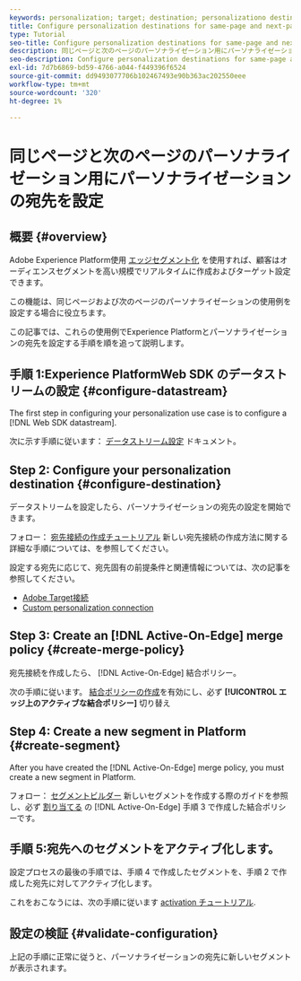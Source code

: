 ```yaml
---
keywords: personalization; target; destination; personalizationo destinations; configure personalization destinations; same page; next page;
title: Configure personalization destinations for same-page and next-page personalization
type: Tutorial
seo-title: Configure personalization destinations for same-page and next-page personalization.
description: 同じページと次のページのパーソナライゼーション用にパーソナライゼーションの宛先を設定する方法について説明します。
seo-description: Configure personalization destinations for same-page and next-page personalization.
exl-id: 7d7b6869-bd59-4766-a044-f449396f6524
source-git-commit: dd9493077706b102467493e90b363ac202550eee
workflow-type: tm+mt
source-wordcount: '320'
ht-degree: 1%

---
```


# 同じページと次のページのパーソナライゼーション用にパーソナライゼーションの宛先を設定

## 概要 {#overview}

Adobe Experience Platform使用 [エッジセグメント化](../../segmentation/ui/edge-segmentation.md) を使用すれば、顧客はオーディエンスセグメントを高い規模でリアルタイムに作成およびターゲット設定できます。

この機能は、同じページおよび次のページのパーソナライゼーションの使用例を設定する場合に役立ちます。

この記事では、これらの使用例でExperience Platformとパーソナライゼーションの宛先を設定する手順を順を追って説明します。

## 手順 1:Experience PlatformWeb SDK のデータストリームの設定 {#configure-datastream}

The first step in configuring your personalization use case is to configure a [!DNL Web SDK datastream].

次に示す手順に従います： [データストリーム設定](../../edge/fundamentals/datastreams.md) ドキュメント。

## Step 2: Configure your personalization destination {#configure-destination}

データストリームを設定したら、パーソナライゼーションの宛先の設定を開始できます。

フォロー： [宛先接続の作成チュートリアル](../ui/connect-destination.md) 新しい宛先接続の作成方法に関する詳細な手順については、を参照してください。

設定する宛先に応じて、宛先固有の前提条件と関連情報については、次の記事を参照してください。

* [Adobe Target接続](../catalog/personalization/adobe-target-connection.md)
* [Custom personalization connection](../catalog/personalization/custom-personalization.md)

## Step 3: Create an [!DNL Active-On-Edge] merge policy {#create-merge-policy}

宛先接続を作成したら、 [!DNL Active-On-Edge] 結合ポリシー。

次の手順に従います。 [結合ポリシーの作成](../../profile/merge-policies/ui-guide.md#create-a-merge-policy)を有効にし、必ず **[!UICONTROL エッジ上のアクティブな結合ポリシー]** 切り替え

## Step 4: Create a new segment in Platform {#create-segment}

After you have created the [!DNL Active-On-Edge] merge policy, you must create a new segment in Platform.

フォロー： [セグメントビルダー](../../segmentation/ui/segment-builder.md) 新しいセグメントを作成する際のガイドを参照し、必ず [割り当てる](../../segmentation/ui/segment-builder.md#merge-policies) の [!DNL Active-On-Edge] 手順 3 で作成した結合ポリシーです。

## 手順 5:宛先へのセグメントをアクティブ化します。

設定プロセスの最後の手順では、手順 4 で作成したセグメントを、手順 2 で作成した宛先に対してアクティブ化します。

これをおこなうには、次の手順に従います [activation チュートリアル](../ui/activate-profile-request-destinations.md).

## 設定の検証 {#validate-configuration}

上記の手順に正常に従うと、パーソナライゼーションの宛先に新しいセグメントが表示されます。
